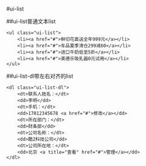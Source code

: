 #ui-list

##ui-list普通文本list

	<ul class="ui-list">
	    <li><a href="#">鲜切花直送全年999元</a></li>
	    <li><a href="#">车品夏季清仓299减60</a></li>
	    <li><a href="#">进口牛奶低至5折</a></li>
	    <li><a href="#">美德乐吸乳器0元试用</a></li>
	</ul>

##ui-list-dl带左右对齐的list

	<dl class="ui-list-dl">
		<dt>联系人姓名：</dt>
		<dd>李明</dd>
		<dt>手机：</dt>
		<dd>17012345678 <a href="#">修改</a></dd>
		<dt>所在部门：</dt>
		<dd>财条部</dd>
		<dt>公司名称：</dt>
		<dd>酷2科技公司</dd>
		<dt>公司所在地：</dt>
		<dd>北京 <a title="查看" href="#">管理</a></dd>
	</dl>